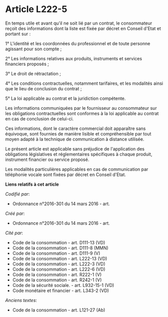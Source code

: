 # Article L222-5

En temps utile et avant qu'il ne soit lié par un contrat, le consommateur reçoit des informations dont la liste est fixée par
décret en Conseil d'Etat et portant sur :

1° L'identité et les coordonnées du professionnel et de toute personne agissant pour son compte ;

2° Les informations relatives aux produits, instruments et services financiers proposés ;

3° Le droit de rétractation ;

4° Les conditions contractuelles, notamment tarifaires, et les modalités ainsi que le lieu de conclusion du contrat ;

5° La loi applicable au contrat et la juridiction compétente.

Les informations communiquées par le fournisseur au consommateur sur les obligations contractuelles sont conformes à la loi
applicable au contrat en cas de conclusion de celui-ci.

Ces informations, dont le caractère commercial doit apparaître sans équivoque, sont fournies de manière lisible et
compréhensible par tout moyen adapté à la technique de communication à distance utilisée.

Le présent article est applicable sans préjudice de l'application des obligations législatives et réglementaires spécifiques
à chaque produit, instrument financier ou service proposé.

Les modalités particulières applicables en cas de communication par téléphonie vocale sont fixées par décret en Conseil
d'Etat.

**Liens relatifs à cet article**

_Codifié par_:

  - Ordonnance n°2016-301 du 14 mars 2016 - art.

_Créé par_:

  - Ordonnance n°2016-301 du 14 mars 2016 - art.

_Cité par_:

  - Code de la consommation - art. D111-13 (VD)
  - Code de la consommation - art. D111-8 (MMN)
  - Code de la consommation - art. D111-9 (V)
  - Code de la consommation - art. L222-13 (VD)
  - Code de la consommation - art. L222-3 (VD)
  - Code de la consommation - art. L222-6 (VD)
  - Code de la consommation - art. R222-1 (V)
  - Code de la consommation - art. R242-1 (V)
  - Code de la sécurité sociale. - art. L932-15-1 (VD)
  - Code monétaire et financier - art. L343-2 (VD)

_Anciens textes_:

  - Code de la consommation - art. L121-27 (Ab)

